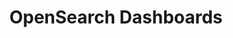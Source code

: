 ---
role: ui
title: OpenSearch Dashboards
artifact_id: opensearch-dashboards
architecture: x64
platform: linux
type: rpm
artifact_url: https://artifacts.opensearch.org/releases/bundle/opensearch-dashboards/2.9.0/opensearch-dashboards-2.9.0-linux-x64.rpm
version: 2.9.0
category: opensearch-dashboards
slug: opensearch-dashboards-2.9.0-linux-x64-rpm
signature: https://artifacts.opensearch.org/releases/bundle/opensearch-dashboards/2.9.0/opensearch-dashboards-2.9.0-linux-x64.rpm.sig
guide: https://opensearch.org/docs/latest/opensearch/install/rpm
---